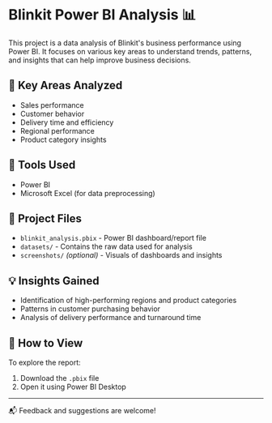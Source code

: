
# Blinkit Power BI Analysis 📊

This project is a data analysis of Blinkit's business performance using Power BI. It focuses on various key areas to understand trends, patterns, and insights that can help improve business decisions.

## 📌 Key Areas Analyzed

- Sales performance
- Customer behavior
- Delivery time and efficiency
- Regional performance
- Product category insights

## 🧰 Tools Used

- Power BI
- Microsoft Excel (for data preprocessing)

## 📁 Project Files

- `blinkit_analysis.pbix` - Power BI dashboard/report file
- `datasets/` - Contains the raw data used for analysis
- `screenshots/` *(optional)* - Visuals of dashboards and insights

## 💡 Insights Gained

- Identification of high-performing regions and product categories
- Patterns in customer purchasing behavior
- Analysis of delivery performance and turnaround time

## 🚀 How to View

To explore the report:
1. Download the `.pbix` file
2. Open it using Power BI Desktop

---

📬 Feedback and suggestions are welcome!
